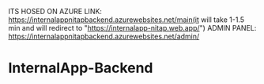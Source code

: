 ITS HOSED ON AZURE
LINK: https://internalappnitapbackend.azurewebsites.net/main(it will take 1-1.5 min and will redirect to "https://internalapp-nitap.web.app/")
ADMIN PANEL: https://internalappnitapbackend.azurewebsites.net/admin/


# InternalApp-Backend
